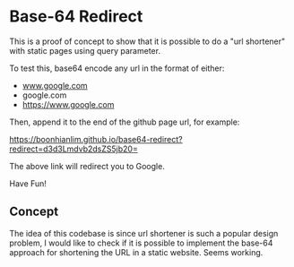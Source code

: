 # Base-64 Redirect

This is a proof of concept to show that it is possible to do a "url shortener" with static pages using query parameter.

To test this, base64 encode any url in the format of either:
* www.google.com 
* google.com 
* https://www.google.com

Then, append it to the end of the github page url, for example:

https://boonhianlim.github.io/base64-redirect?redirect=d3d3Lmdvb2dsZS5jb20= 

The above link will redirect you to Google.

Have Fun!

## Concept

The idea of this codebase is since url shortener is such a popular design problem, I would like to check if it is possible to  implement the base-64 approach for shortening the URL in a static website. Seems working.